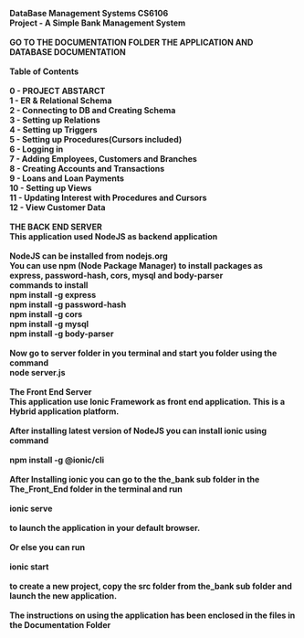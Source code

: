 <b>DataBase Management Systems CS6106 <br>
<b>Project - A Simple Bank Management System<br>
<br>
GO TO THE DOCUMENTATION FOLDER THE APPLICATION AND DATABASE DOCUMENTATION<br>
<br>
Table of Contents<br>
<br>
0 - PROJECT ABSTARCT<br>
1 - ER & Relational Schema<br>
2 - Connecting to DB and Creating Schema<br>
3 - Setting up Relations<br>
4 - Setting up Triggers<br>
5 - Setting up Procedures(Cursors included)<br>
6 - Logging in <br>
7 - Adding Employees, Customers and Branches<br>
8 - Creating Accounts and Transactions<br>
9 - Loans and Loan Payments<br>
10 - Setting up Views<br>
11 - Updating Interest with Procedures and Cursors<br>
12 - View Customer Data<br>
<br>
THE BACK END SERVER<br>
This application used NodeJS as backend application<br>
<br>
NodeJS can be installed from nodejs.org<br>
You can use npm (Node Package Manager) to install packages as express, password-hash, cors, mysql and body-parser<br>
commands to install<br>
npm install -g express<br>
npm install -g password-hash<br>
npm install -g cors<br>
npm install -g mysql<br>
npm install -g body-parser<br>
<br>
Now go to server folder in you terminal and start you folder using the command<br>
node server.js<br>
<br>
The Front End Server<br>
This application use Ionic Framework as front end application. This is a 
Hybrid application platform.<br>
<br>
After installing latest version of NodeJS you can install ionic using command<br>
<br>
npm install -g @ionic/cli<br>
<br>
After Installing ionic you can go to the the_bank sub folder in the The_Front_End folder in the 
terminal and run<br>
<br>
ionic serve<br>
<br>
to launch the application in your default browser.<br>
<br>
Or else you can run<br>
<br>
ionic start<br>
<br>
to create a new project, copy the src folder from the_bank sub folder and launch the new application.<br>
<br>
The instructions on using the application has been enclosed in the files in the Documentation Folder <br>
